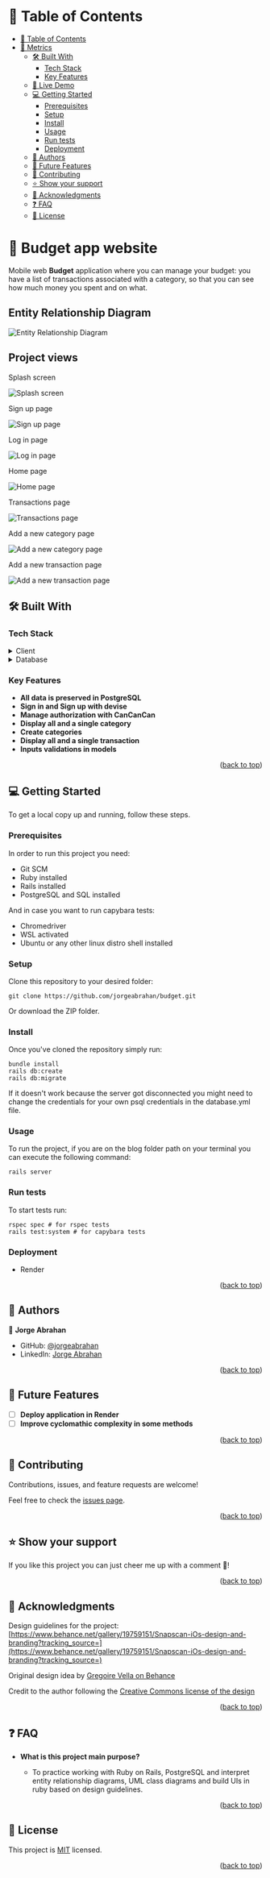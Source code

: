 <a name="readme-top"></a>

# 📗 Table of Contents

- [📗 Table of Contents](#-table-of-contents)
- [📖 Metrics ](#-metrics-)
  - [🛠 Built With ](#-built-with-)
    - [Tech Stack ](#tech-stack-)
    - [Key Features ](#key-features-)
  - [🚀 Live Demo ](#-live-demo-)
  - [💻 Getting Started ](#-getting-started-)
    - [Prerequisites](#prerequisites)
    - [Setup](#setup)
    - [Install](#install)
    - [Usage](#usage)
    - [Run tests](#run-tests)
    - [Deployment](#deployment)
  - [👥 Authors ](#-authors-)
  - [🔭 Future Features ](#-future-features-)
  - [🤝 Contributing ](#-contributing-)
  - [⭐️ Show your support ](#️-show-your-support-)
  - [🙏 Acknowledgments ](#-acknowledgments-)
  - [❓ FAQ ](#-faq-)
  - [📝 License ](#-license-)

# 📖 Budget app website <a name="about-project"></a>

Mobile web **Budget** application where you can manage your budget: you have a list of transactions associated with a category, so that you can see how much money you spent and on what.

## Entity Relationship Diagram

![Entity Relationship Diagram](./repo_images/erd_budget_app.png)

## Project views

Splash screen

![Splash screen](./repo_images/splash_screen.png)

Sign up page

![Sign up page](./repo_images/sign_up_page.png)

Log in page

![Log in page](./repo_images/log_in_page.png)

Home page

![Home page](./repo_images/categories_page.png)

Transactions page

![Transactions page](./repo_images/transactions_page.png)

Add a new category page

![Add a new category page](./repo_images/new_category_page.png)

Add a new transaction page

![Add a new transaction page](./repo_images/new_transaction_page.png)

## 🛠 Built With <a name="built-with"></a>

### Tech Stack <a name="tech-stack"></a>

<details>
  <summary>Client</summary>
  <ul>
    <li><a href="https://guides.rubyonrails.org/index.html">Ruby on Rails</a></li>
  </ul>
</details>

<details>
  <summary>Database</summary>
  <ul>
    <li><a href="https://www.postgresql.org/docs/">PostgreSQL</a></li>
  </ul>
</details>

### Key Features <a name="key-features"></a>

- **All data is preserved in PostgreSQL**
- **Sign in and Sign up with devise**
- **Manage authorization with CanCanCan**
- **Display all and a single category**
- **Create categories**
- **Display all and a single transaction**
- **Inputs validations in models**

<p align="right">(<a href="#readme-top">back to top</a>)</p>

## 💻 Getting Started <a name="getting-started"></a>

To get a local copy up and running, follow these steps.

### Prerequisites

In order to run this project you need:

- Git SCM
- Ruby installed
- Rails installed
- PostgreSQL and SQL installed

And in case you want to run capybara tests:

- Chromedriver
- WSL activated
- Ubuntu or any other linux distro shell installed

### Setup

Clone this repository to your desired folder:

```
git clone https://github.com/jorgeabrahan/budget.git
```

Or download the ZIP folder.

### Install

Once you've cloned the repository simply run:

```
bundle install
rails db:create
rails db:migrate
```

If it doesn't work because the server got disconnected you might need to change the credentials for your own psql credentials in the database.yml file.

### Usage

To run the project, if you are on the blog folder path on your terminal you can execute the following command:

```
rails server
```

### Run tests

To start tests run:

```
rspec spec # for rspec tests
rails test:system # for capybara tests
```

### Deployment

- Render

<p align="right">(<a href="#readme-top">back to top</a>)</p>

## 👥 Authors <a name="authors"></a>

👤 **Jorge Abrahan**

- GitHub: [@jorgeabrahan](https://github.com/jorgeabrahan)
- LinkedIn: [Jorge Abrahan](https://www.linkedin.com/in/jorge-siguenza/?locale=en_US)

<p align="right">(<a href="#readme-top">back to top</a>)</p>

## 🔭 Future Features <a name="future-features"></a>

- [ ] **Deploy application in Render**
- [ ] **Improve cyclomathic complexity in some methods**

<p align="right">(<a href="#readme-top">back to top</a>)</p>

## 🤝 Contributing <a name="contributing"></a>

Contributions, issues, and feature requests are welcome!

Feel free to check the [issues page](../../issues/).

<p align="right">(<a href="#readme-top">back to top</a>)</p>

## ⭐️ Show your support <a name="support"></a>

If you like this project you can just cheer me up with a comment 🙂!

<p align="right">(<a href="#readme-top">back to top</a>)</p>

## 🙏 Acknowledgments <a name="acknowledgements"></a>

Design guidelines for the project: [https://www.behance.net/gallery/19759151/Snapscan-iOs-design-and-branding?tracking_source=](https://www.behance.net/gallery/19759151/Snapscan-iOs-design-and-branding?tracking_source=)

Original design idea by [Gregoire Vella on Behance](https://www.behance.net/gregoirevella)

Credit to the author following the [Creative Commons license of the design](https://creativecommons.org/licenses/by-nc/4.0/)

<p align="right">(<a href="#readme-top">back to top</a>)</p>

## ❓ FAQ <a name="faq"></a>

- **What is this project main purpose?**

  - To practice working with Ruby on Rails, PostgreSQL and interpret entity relationship diagrams, UML class diagrams and build UIs in ruby based on design guidelines.

<p align="right">(<a href="#readme-top">back to top</a>)</p>

## 📝 License <a name="license"></a>

This project is [MIT](./LICENSE) licensed.

<p align="right">(<a href="#readme-top">back to top</a>)</p>
